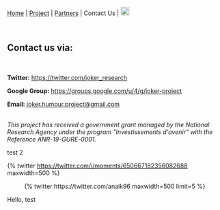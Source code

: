 [Home](index) | [Project](project) | [Partners](partners) | Contact Us | [<img src="drapeau FR.png" width="20">](https://motsmachines.github.io/joker/FR/contact)

<br>

## Contact us via:
<br>

**Twitter:** https://twitter.com/joker_research

**Google Group:** https://groups.google.com/u/4/g/joker-project

**Email:** [joker.humour.project@gmail.com](mailto:joker.humour.project@gmail.com)



<br>*This project has received a government grant managed by the National Research Agency under the program "Investissements d'avenir" with the Reference ANR-19-GURE-0001.*

test 2

{% twitter https://twitter.com/i/moments/650667182356082688 maxwidth=500 %}

<div class='jekyll-twitter-plugin' align="center">
    {% twitter https://twitter.com/anaik96 maxwidth=500 limit=5 %}
</div>

Hello, test
